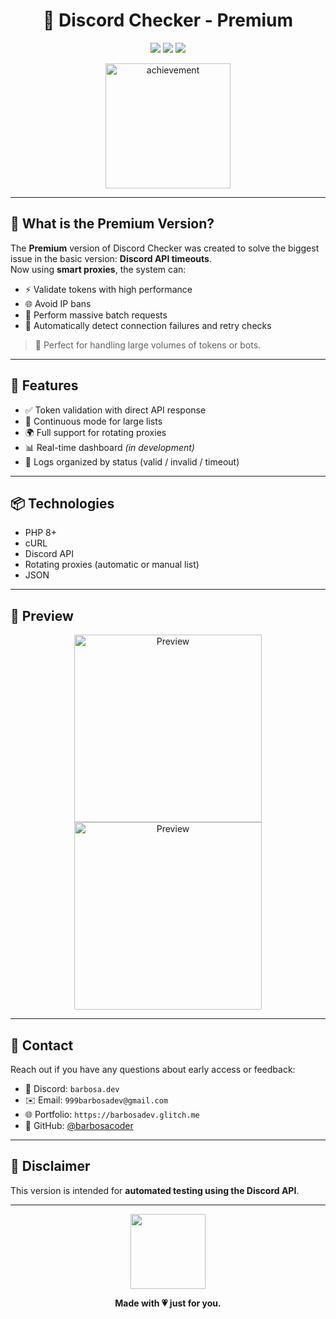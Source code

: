 <h1 align="center">🚀 Discord Checker - Premium</h1>

<p align="center">
  <img src="https://img.shields.io/badge/status-Final-blue?style=for-the-badge&logo=php" />
  <img src="https://img.shields.io/badge/API-Active%20Proxies-green?style=for-the-badge&logo=cloudflare" />
  <img src="https://komarev.com/ghpvc/?username=barbosacoder&style=for-the-badge&color=blueviolet&label=Views" />
</p>

<p align="center">
  <img src="https://static.wikia.nocookie.net/liga-da-zueira-oficial/images/1/19/Conquista.png/revision/latest?cb=20250215155454&path-prefix=pt-br" height="200" alt="achievement">
</p>

---

## 💎 What is the Premium Version?

The **Premium** version of Discord Checker was created to solve the biggest issue in the basic version: **Discord API timeouts**.  
Now using **smart proxies**, the system can:
- ⚡ Validate tokens with high performance
- 🌐 Avoid IP bans
- 🔁 Perform massive batch requests
- 🧠 Automatically detect connection failures and retry checks

> 🔐 Perfect for handling large volumes of tokens or bots.

---

## 🧠 Features

- ✅ Token validation with direct API response
- 🔁 Continuous mode for large lists
- 🌍 Full support for rotating proxies
- 📊 Real-time dashboard *(in development)*
- 📁 Logs organized by status (valid / invalid / timeout)

---

## 📦 Technologies

- PHP 8+
- cURL
- Discord API
- Rotating proxies (automatic or manual list)
- JSON

---

## 📸 Preview

<p align="center">
  <img src="https://media.discordapp.net/attachments/1370135194702446740/1377703686410862673/image.png?ex=683d39cb&is=683be84b&hm=8dbe7e16b3af4d4008ab41745cd42ebc456f58b5e3ccffbdf01f62d4524b6dd8&=&format=webp&quality=lossless&width=967&height=544" alt="Preview" height="300" />
  <br>
  <img src="https://media.discordapp.net/attachments/1370135194702446740/1377702310561714319/image.png?ex=683de143&is=683c8fc3&hm=85cc791ba43729721d40c93eeaa09fb8b36bcaf3f75ed4784b008f446eb6dd2a&=&format=webp&quality=lossless&width=967&height=544" alt="Preview" height="300" />
</p>

---

## 💬 Contact

Reach out if you have any questions about early access or feedback:

- 💬 Discord: `barbosa.dev`
- ✉️ Email: `999barbosadev@gmail.com`
- 🌐 Portfolio: `https://barbosadev.glitch.me`
- 🐙 GitHub: [@barbosacoder](https://github.com/barbosacoder)

---

## 📌 Disclaimer

This version is intended for **automated testing using the Discord API**.

---

<p align="center">
  <img src="https://img1.picmix.com/output/stamp/normal/6/4/4/8/1968446_85957.gif" height="120" />
</p>

<p align="center"><b>Made with 💗 just for you.</b></p>
